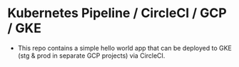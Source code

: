 # Kubernetes Pipeline / CircleCI / GCP / GKE

- This repo contains a simple hello world app that can be deployed to GKE (stg & prod in separate GCP projects) via CircleCI.
